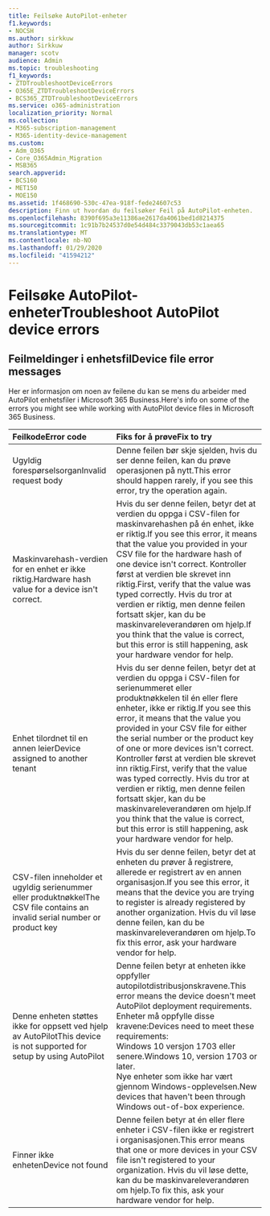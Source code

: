 ```yaml
---
title: Feilsøke AutoPilot-enheter
f1.keywords:
- NOCSH
ms.author: sirkkuw
author: Sirkkuw
manager: scotv
audience: Admin
ms.topic: troubleshooting
f1_keywords:
- ZTDTroubleshootDeviceErrors
- O365E_ZTDTroubleshootDeviceErrors
- BCS365_ZTDTroubleshootDeviceErrors
ms.service: o365-administration
localization_priority: Normal
ms.collection:
- M365-subscription-management
- M365-identity-device-management
ms.custom:
- Adm_O365
- Core_O365Admin_Migration
- MSB365
search.appverid:
- BCS160
- MET150
- MOE150
ms.assetid: 1f468690-530c-47ea-918f-fede24607c53
description: Finn ut hvordan du feilsøker Feil på AutoPilot-enheten.
ms.openlocfilehash: 8390f695a3e11386ae2617da4061bed1d8214375
ms.sourcegitcommit: 1c91b7b24537d0e54d484c3379043db53c1aea65
ms.translationtype: MT
ms.contentlocale: nb-NO
ms.lasthandoff: 01/29/2020
ms.locfileid: "41594212"
---
```

# <a name="troubleshoot-autopilot-device-errors"></a><span data-ttu-id="1c4d1-103">Feilsøke AutoPilot-enheter</span><span class="sxs-lookup"><span data-stu-id="1c4d1-103">Troubleshoot AutoPilot device errors</span></span>

## <a name="device-file-error-messages"></a><span data-ttu-id="1c4d1-104">Feilmeldinger i enhetsfil</span><span class="sxs-lookup"><span data-stu-id="1c4d1-104">Device file error messages</span></span>

<span data-ttu-id="1c4d1-105">Her er informasjon om noen av feilene du kan se mens du arbeider med AutoPilot enhetsfiler i Microsoft 365 Business.</span><span class="sxs-lookup"><span data-stu-id="1c4d1-105">Here's info on some of the errors you might see while working with AutoPilot device files in Microsoft 365 Business.</span></span> 
  
|<span data-ttu-id="1c4d1-106">**Feilkode**</span><span class="sxs-lookup"><span data-stu-id="1c4d1-106">**Error code**</span></span>|<span data-ttu-id="1c4d1-107">**Fiks for å prøve**</span><span class="sxs-lookup"><span data-stu-id="1c4d1-107">**Fix to try**</span></span>|
|:-----|:-----|
|<span data-ttu-id="1c4d1-108">Ugyldig forespørselsorgan</span><span class="sxs-lookup"><span data-stu-id="1c4d1-108">Invalid request body</span></span>  <br/> |<span data-ttu-id="1c4d1-109">Denne feilen bør skje sjelden, hvis du ser denne feilen, kan du prøve operasjonen på nytt.</span><span class="sxs-lookup"><span data-stu-id="1c4d1-109">This error should happen rarely, if you see this error, try the operation again.</span></span>  <br/> |
|<span data-ttu-id="1c4d1-110">Maskinvarehash-verdien for en enhet er ikke riktig.</span><span class="sxs-lookup"><span data-stu-id="1c4d1-110">Hardware hash value for a device isn't correct.</span></span>  <br/> |<span data-ttu-id="1c4d1-111">Hvis du ser denne feilen, betyr det at verdien du oppga i CSV-filen for maskinvarehashen på én enhet, ikke er riktig.</span><span class="sxs-lookup"><span data-stu-id="1c4d1-111">If you see this error, it means that the value you provided in your CSV file for the hardware hash of one device isn't correct.</span></span> <span data-ttu-id="1c4d1-112">Kontroller først at verdien ble skrevet inn riktig.</span><span class="sxs-lookup"><span data-stu-id="1c4d1-112">First, verify that the value was typed correctly.</span></span> <span data-ttu-id="1c4d1-113">Hvis du tror at verdien er riktig, men denne feilen fortsatt skjer, kan du be maskinvareleverandøren om hjelp.</span><span class="sxs-lookup"><span data-stu-id="1c4d1-113">If you think that the value is correct, but this error is still happening, ask your hardware vendor for help.</span></span>  <br/> |
|<span data-ttu-id="1c4d1-114">Enhet tilordnet til en annen leier</span><span class="sxs-lookup"><span data-stu-id="1c4d1-114">Device assigned to another tenant</span></span>  <br/> |<span data-ttu-id="1c4d1-115">Hvis du ser denne feilen, betyr det at verdien du oppga i CSV-filen for serienummeret eller produktnøkkelen til én eller flere enheter, ikke er riktig.</span><span class="sxs-lookup"><span data-stu-id="1c4d1-115">If you see this error, it means that the value you provided in your CSV file for either the serial number or the product key of one or more devices isn't correct.</span></span> <span data-ttu-id="1c4d1-116">Kontroller først at verdien ble skrevet inn riktig.</span><span class="sxs-lookup"><span data-stu-id="1c4d1-116">First, verify that the value was typed correctly.</span></span> <span data-ttu-id="1c4d1-117">Hvis du tror at verdien er riktig, men denne feilen fortsatt skjer, kan du be maskinvareleverandøren om hjelp.</span><span class="sxs-lookup"><span data-stu-id="1c4d1-117">If you think that the value is correct, but this error is still happening, ask your hardware vendor for help.</span></span>  <br/> |
|<span data-ttu-id="1c4d1-118">CSV-filen inneholder et ugyldig serienummer eller produktnøkkel</span><span class="sxs-lookup"><span data-stu-id="1c4d1-118">The CSV file contains an invalid serial number or product key</span></span>  <br/> |<span data-ttu-id="1c4d1-119">Hvis du ser denne feilen, betyr det at enheten du prøver å registrere, allerede er registrert av en annen organisasjon.</span><span class="sxs-lookup"><span data-stu-id="1c4d1-119">If you see this error, it means that the device you are trying to register is already registered by another organization.</span></span> <span data-ttu-id="1c4d1-120">Hvis du vil løse denne feilen, kan du be maskinvareleverandøren om hjelp.</span><span class="sxs-lookup"><span data-stu-id="1c4d1-120">To fix this error, ask your hardware vendor for help.</span></span>  <br/> |
|<span data-ttu-id="1c4d1-121">Denne enheten støttes ikke for oppsett ved hjelp av AutoPilot</span><span class="sxs-lookup"><span data-stu-id="1c4d1-121">This device is not supported for setup by using AutoPilot</span></span>  <br/> | <span data-ttu-id="1c4d1-122">Denne feilen betyr at enheten ikke oppfyller autopilotdistribusjonskravene.</span><span class="sxs-lookup"><span data-stu-id="1c4d1-122">This error means the device doesn't meet AutoPilot deployment requirements.</span></span> <span data-ttu-id="1c4d1-123">Enheter må oppfylle disse kravene:</span><span class="sxs-lookup"><span data-stu-id="1c4d1-123">Devices need to meet these requirements:</span></span>  <br/>  <span data-ttu-id="1c4d1-124">Windows 10 versjon 1703 eller senere.</span><span class="sxs-lookup"><span data-stu-id="1c4d1-124">Windows 10, version 1703 or later.</span></span>  <br/>  <span data-ttu-id="1c4d1-125">Nye enheter som ikke har vært gjennom Windows-opplevelsen.</span><span class="sxs-lookup"><span data-stu-id="1c4d1-125">New devices that haven't been through Windows out-of-box experience.</span></span>  <br/> |
|<span data-ttu-id="1c4d1-126">Finner ikke enheten</span><span class="sxs-lookup"><span data-stu-id="1c4d1-126">Device not found</span></span>  <br/> |<span data-ttu-id="1c4d1-127">Denne feilen betyr at én eller flere enheter i CSV-filen ikke er registrert i organisasjonen.</span><span class="sxs-lookup"><span data-stu-id="1c4d1-127">This error means that one or more devices in your CSV file isn't registered to your organization.</span></span> <span data-ttu-id="1c4d1-128">Hvis du vil løse dette, kan du be maskinvareleverandøren om hjelp.</span><span class="sxs-lookup"><span data-stu-id="1c4d1-128">To fix this, ask your hardware vendor for help.</span></span>  <br/> |
